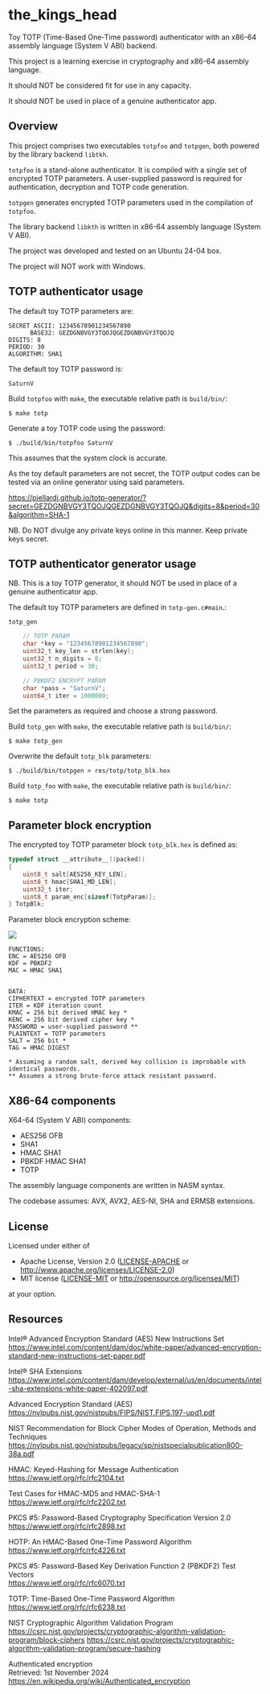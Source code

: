 # the_kings_head

Toy TOTP (Time-Based One-Time password) authenticator with an x86-64 assembly language (System V ABI) backend.

This project is a learning exercise in cryptography and x86-64 assembly language.

It should NOT be considered fit for use in any capacity.

It should NOT be used in place of a genuine authenticator app.


## Overview

This project comprises two executables `totpfoo` and `totpgen`, both powered by the library backend `libtkh`.

`totpfoo` is a stand-alone authenticator. It is compiled with a single set of encrypted TOTP parameters. A user-supplied password is required for authentication, decryption and TOTP code generation.

`totpgen` generates encrypted TOTP parameters used in the compilation of `totpfoo`.

The library backend `libkth` is written in x86-64 assembly language (System V ABI).

The project was developed and tested on an Ubuntu 24-04 box.

The project will NOT work with Windows.

## TOTP authenticator usage

The default toy TOTP parameters are:
```
SECRET ASCII: 12345678901234567890
      BASE32: GEZDGNBVGY3TQOJQGEZDGNBVGY3TQOJQ
DIGITS: 8
PERIOD: 30
ALGORITHM: SHA1
```

The default toy TOTP password is:
```
SaturnV
```

Build `totpfoo` with `make`, the executable relative path is `build/bin/`:
```
$ make totp
```

Generate a toy TOTP code using the password:
```
$ ./build/bin/totpfoo SaturnV
```

This assumes that the system clock is accurate.

As the toy default parameters are not secret, the TOTP output codes can be tested via an online generator using said parameters.

https://piellardj.github.io/totp-generator/?secret=GEZDGNBVGY3TQOJQGEZDGNBVGY3TQOJQ&digits=8&period=30&algorithm=SHA-1

NB. Do NOT divulge any private keys online in this manner. Keep private keys secret.


## TOTP authenticator generator usage

NB. This is a toy TOTP generator, it should NOT be used in place of a genuine authenticator app.

The default toy TOTP parameters are defined in `totp-gen.c#main`.:

`totp_gen` 
```C
    // TOTP PARAM
    char *key = "12345678901234567890";
    uint32_t key_len = strlen(key);
    uint32_t n_digits = 8;
    uint32_t period = 30;

    // PBKDF2 ENCRYPT PARAM
    char *pass = "SaturnV";
    uint64_t iter = 1000000;
```

Set the parameters as required and choose a strong password.

Build `totp_gen` with `make`, the executable relative path is `build/bin/`:
```
$ make totp_gen
```
Overwrite the default `totp_blk` parameters:
```
$ ./build/bin/totpgen > res/totp/totp_blk.hex
```
Build `totp_foo` with `make`, the executable relative path is `build/bin/`:
```
$ make totp
```


## Parameter block encryption

The encrypted toy TOTP parameter block `totp_blk.hex` is defined as:

```C
typedef struct __attribute__((packed))
{
    uint8_t salt[AES256_KEY_LEN];
    uint8_t hmac[SHA1_MD_LEN];
    uint32_t iter;
    uint8_t param_enc[sizeof(TotpParam)];
} TotpBlk;

```

Parameter block encryption scheme:

![](images/block.png)

```
FUNCTIONS:
ENC = AES256 OFB
KDF = PBKDF2
MAC = HMAC SHA1
```
```

DATA:
CIPHERTEXT = encrypted TOTP parameters
ITER = KDF iteration count
KMAC = 256 bit derived HMAC key *
KENC = 256 bit derived cipher key *
PASSWORD = user-supplied password **
PLAINTEXT = TOTP parameters
SALT = 256 bit *
TAG = HMAC DIGEST

* Assuming a random salt, derived key collision is improbable with identical passwords.
** Assumes a strong brute-force attack resistant password.
```


## X86-64 components

X64-64 (System V ABI) components:
- AES256 OFB
- SHA1
- HMAC SHA1
- PBKDF HMAC SHA1
- TOTP

The assembly language components are written in NASM syntax.

The codebase assumes: AVX, AVX2, AES-NI, SHA and ERMSB extensions.


## License

Licensed under either of

 * Apache License, Version 2.0
   ([LICENSE-APACHE](LICENSE-APACHE) or http://www.apache.org/licenses/LICENSE-2.0)
 * MIT license
   ([LICENSE-MIT](LICENSE-MIT) or http://opensource.org/licenses/MIT)

at your option.


## Resources

Intel® Advanced Encryption Standard (AES) New Instructions Set
<br />
https://www.intel.com/content/dam/doc/white-paper/advanced-encryption-standard-new-instructions-set-paper.pdf

Intel® SHA Extensions
<br />
https://www.intel.com/content/dam/develop/external/us/en/documents/intel-sha-extensions-white-paper-402097.pdf

Advanced Encryption Standard (AES)
<br />
https://nvlpubs.nist.gov/nistpubs/FIPS/NIST.FIPS.197-upd1.pdf

NIST Recommendation for Block Cipher Modes of Operation, Methods and Techniques
<br />
https://nvlpubs.nist.gov/nistpubs/legacy/sp/nistspecialpublication800-38a.pdf

HMAC: Keyed-Hashing for Message Authentication
<br />
https://www.ietf.org/rfc/rfc2104.txt 

Test Cases for HMAC-MD5 and HMAC-SHA-1
<br />
https://www.ietf.org/rfc/rfc2202.txt 

PKCS #5: Password-Based Cryptography Specification Version 2.0
<br />
https://www.ietf.org/rfc/rfc2898.txt

HOTP: An HMAC-Based One-Time Password Algorithm
<br />
https://www.ietf.org/rfc/rfc4226.txt

PKCS #5: Password-Based Key Derivation Function 2 (PBKDF2) Test Vectors
<br />
https://www.ietf.org/rfc/rfc6070.txt

TOTP: Time-Based One-Time Password Algorithm
<br />
https://www.ietf.org/rfc/rfc6238.txt

NIST Cryptographic Algorithm Validation Program
<br />
https://csrc.nist.gov/projects/cryptographic-algorithm-validation-program/block-ciphers
https://csrc.nist.gov/projects/cryptographic-algorithm-validation-program/secure-hashing

Authenticated encryption
<br />
Retrieved: 1st November 2024
<br />
https://en.wikipedia.org/wiki/Authenticated_encryption
